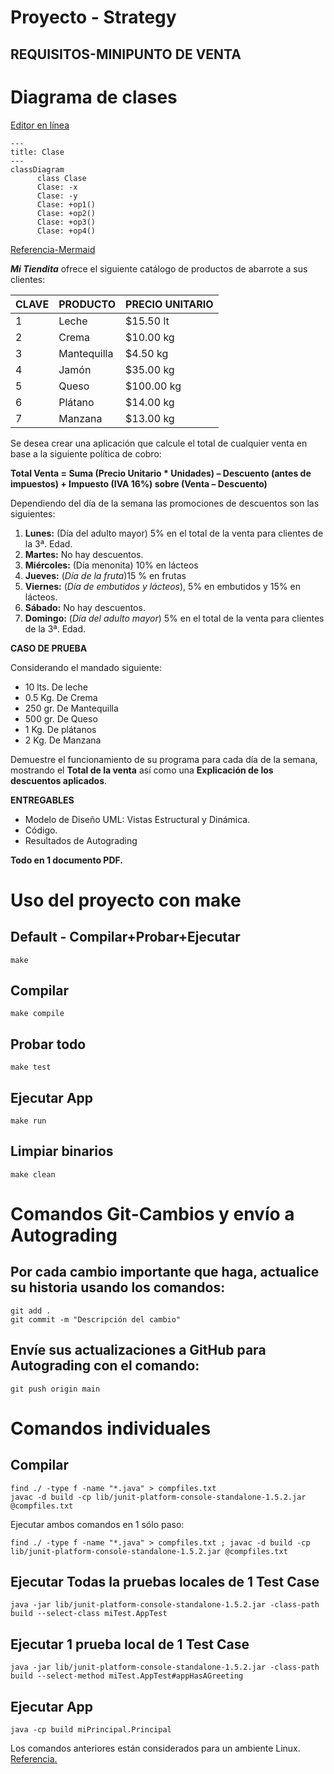 # Proyecto - Strategy

## REQUISITOS-MINIPUNTO DE VENTA

# Diagrama de clases
[Editor en línea](https://mermaid.live/)
```mermaid
---
title: Clase
---
classDiagram
      class Clase
      Clase: -x
      Clase: -y
      Clase: +op1()
      Clase: +op2()
      Clase: +op3()
      Clase: +op4()
```
[Referencia-Mermaid](https://mermaid.js.org/syntax/classDiagram.html)

***Mi Tiendita*** ofrece el siguiente catálogo de productos de abarrote a sus clientes:

|CLAVE|PRODUCTO    | PRECIO UNITARIO|
|-----|-----------|----------------|
|1|Leche      | $15.50 lt|
|2|Crema      | $10.00 kg|
|3|Mantequilla| $4.50 kg|
|4|Jamón|$35.00 kg|
|5|Queso|$100.00 kg|
|6|Plátano|$14.00 kg|
|7|Manzana| $13.00 kg|

Se desea crear una aplicación que calcule el total de cualquier venta en base a la siguiente política de cobro:

**Total Venta = Suma (Precio Unitario * Unidades) – Descuento (antes de impuestos) + Impuesto (IVA 16%) sobre (Venta – Descuento)**

Dependiendo del día de la semana las promociones de descuentos son las siguientes:

1.	**Lunes:** (Día del adulto mayor) 5% en el total de la venta para clientes de la 3ª. Edad.
2.	**Martes:** No hay descuentos.
3.	**Miércoles:** (Día menonita) 10% en lácteos
4.	**Jueves:** (*Día de la fruta*)15 % en frutas
5.	**Viernes:** (*Día de embutidos y lácteos*), 5% en embutidos y 15% en lácteos.
6.	**Sábado:** No hay descuentos.
7.	**Domingo:** (*Día del adulto mayor*) 5% en el total de la venta para clientes de la 3ª. Edad.

**CASO DE PRUEBA**

Considerando el mandado siguiente:
* 10 lts. De leche
* 0.5 Kg. De Crema
* 250 gr. De Mantequilla
* 500 gr. De Queso
* 1 Kg. De plátanos
* 2 Kg. De Manzana

Demuestre el funcionamiento de su programa para cada día de la semana, mostrando el **Total de la venta** así como una **Explicación de los descuentos aplicados**.

**ENTREGABLES**

* Modelo de Diseño UML: Vistas Estructural y Dinámica.
* Código.
* Resultados de Autograding

**Todo en 1 documento PDF.**

# Uso del proyecto con make

## Default - Compilar+Probar+Ejecutar
```
make
```
## Compilar
```
make compile
```
## Probar todo
```
make test
```
## Ejecutar App
```
make run
```
## Limpiar binarios
```
make clean
```
# Comandos Git-Cambios y envío a Autograding

## Por cada cambio importante que haga, actualice su historia usando los comandos:
```
git add .
git commit -m "Descripción del cambio"
```
## Envíe sus actualizaciones a GitHub para Autograding con el comando:
```
git push origin main
```
# Comandos individuales
## Compilar

```
find ./ -type f -name "*.java" > compfiles.txt
javac -d build -cp lib/junit-platform-console-standalone-1.5.2.jar @compfiles.txt
```
Ejecutar ambos comandos en 1 sólo paso:

```
find ./ -type f -name "*.java" > compfiles.txt ; javac -d build -cp lib/junit-platform-console-standalone-1.5.2.jar @compfiles.txt
```


## Ejecutar Todas la pruebas locales de 1 Test Case

```
java -jar lib/junit-platform-console-standalone-1.5.2.jar -class-path build --select-class miTest.AppTest
```
## Ejecutar 1 prueba local de 1 Test Case

```
java -jar lib/junit-platform-console-standalone-1.5.2.jar -class-path build --select-method miTest.AppTest#appHasAGreeting
```
## Ejecutar App
```
java -cp build miPrincipal.Principal
```
Los comandos anteriores están considerados para un ambiente Linux. [Referencia.](https://www.baeldung.com/junit-run-from-command-line)
